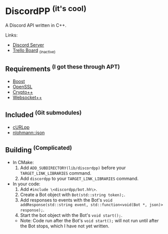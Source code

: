 DiscordPP <sup>(it's cool)</sup>
===
A Discord API written in C++.

Links:
* [Discord Server](https://discord.gg/0usP6xmT4sRkB0Vl)
* [Trello Board](trello.com/b/3CU2iRSo) <sub>(inactive)</sub>

Requirements <sup>(I got these through APT)</sup>
---
* [Boost](http://www.boost.org/)
* [OpenSSL](https://www.openssl.org/)
* [Crypto++](https://www.cryptopp.com/)
* [Websocket++](http://www.zaphoyd.com/websocketpp)

Included <sup>(Git submodules)</sup>
---
* [cURLpp](https://github.com/jpbarrette/curlpp)
* [nlohmann::json](https://github.com/nlohmann/json)

Building <sup>(Complicated)</sup>
---
* In CMake:
    1. Add `ADD_SUBDIRECTORY(lib/discordpp)` before your `TARGET_LINK_LIBRARIES` command.
    2. Add `discordpp` to your `TARGET_LINK_LIBRARIES` command.
* In your code:
    1. Add `#include \<discordpp/bot.hh\>`.
    2. Create a Bot object with `Bot(std::string token);`.
    3. Add responses to events with the Bot's `void addResponse(std::string event, std::function<void(Bot *, json)> response);`.
    4. Start the bot object with the Bot's `void start();`.
    * Note: Code run after the Bot's `void start();` will not run until after the Bot stops, which I have not yet written.
